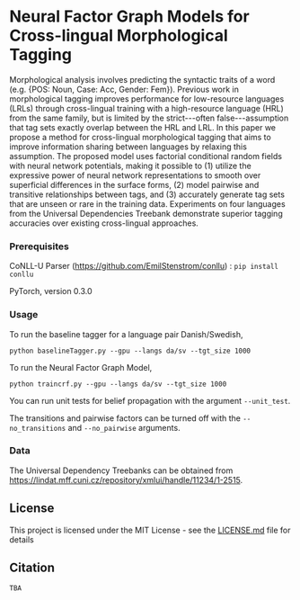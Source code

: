# Neural Factor Graph Models for Cross-lingual Morphological Tagging

Morphological analysis involves predicting the syntactic traits of a word (e.g. {POS: Noun, Case: Acc, Gender: Fem}). Previous work in morphological tagging improves performance for low-resource languages (LRLs) through cross-lingual training with a high-resource language (HRL) from the same family, but is limited by the strict---often false---assumption that tag sets exactly overlap between the HRL and LRL. In this paper we propose a method for cross-lingual morphological tagging that aims to improve information sharing between languages by relaxing this assumption. The proposed model uses factorial conditional random fields with neural network potentials, making it possible to (1) utilize the expressive power of neural network representations to smooth over superficial differences in the surface forms, (2) model pairwise and transitive relationships between tags, and (3) accurately generate tag sets that are unseen or rare in the training data. Experiments on four languages from the Universal Dependencies Treebank demonstrate superior tagging accuracies over existing cross-lingual approaches.

### Prerequisites

CoNLL-U Parser (https://github.com/EmilStenstrom/conllu) :  ```pip install conllu```

PyTorch, version 0.3.0

### Usage

To run the baseline tagger for a language pair Danish/Swedish,

```
python baselineTagger.py --gpu --langs da/sv --tgt_size 1000
```

To run the Neural Factor Graph Model, 

```
python traincrf.py --gpu --langs da/sv --tgt_size 1000

```

You can run unit tests for belief propagation with the argument `--unit_test`.

The transitions and pairwise factors can be turned off with the `--no_transitions` and `--no_pairwise` arguments.


### Data

The Universal Dependency Treebanks can be obtained from https://lindat.mff.cuni.cz/repository/xmlui/handle/11234/1-2515.

## License

This project is licensed under the MIT License - see the [LICENSE.md](LICENSE.md) file for details

## Citation

```
TBA
```
